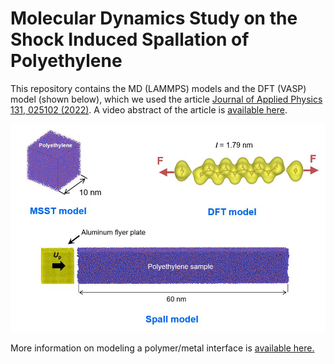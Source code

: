 # Molecular Dynamics Study on the Shock Induced Spallation of Polyethylene 

This repository contains the MD (LAMMPS) models and the DFT (VASP) model (shown below), which we used the article [Journal of Applied Physics 131, 025102 (2022)](https://doi.org/10.1063/5.0072249). A video abstract of the article is [available here](https://youtu.be/cUXWU6oaud4).

 <img src="models.JPG" width="600">

More information on modeling a polymer/metal interface is [available here.](https://github.com/nuwan-d/polymer_metal_interface)
